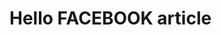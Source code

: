 <!DOCTYPE html>
<html>
  <head><meta property="fb:pages" content="100907261392616" />
</body>
  <h1> Hello FACEBOOK article</h1>
<p></p>
</body>
<html>

<!---
nncfd/nncfd is a ✨ special ✨ repository because its `README.md` (this file) appears on your GitHub profile.
You can click the Preview link to take a look at your changes.
--->

 
